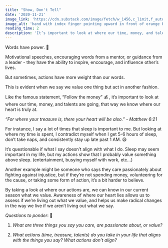 ```yaml
---
title: "Show, Don't Tell"
date: '2020-11-21'
image_link: 'https://cdn.substack.com/image/fetch/w_1456,c_limit,f_auto,q_auto:good,fl_progressive:steep/https%3A%2F%2Fbucketeer-e05bbc84-baa3-437e-9518-adb32be77984.s3.amazonaws.com%2Fpublic%2Fimages%2F123cd996-9690-4580-a21b-e3e7666c8e1f_6862x4657.jpeg'
image_alt: 'hand with index finger pointing upward in front of orange background'
reading_time: 2
description: 'It’s important to look at where our time, money, and talents are going, that way we know where our heart is truly at.'
---
```

Words have power. 💪

Motivational speeches, encouraging words from a mentor, or guidance from a leader - they have the ability to inspire, encourage, and influence other’s lives.

But sometimes, actions have more weight than our words.

This is evident when we say we value one thing but act in another fashion.

Like the famous statement, “Follow the money” 💰 , it’s important to look at where our time, money, and talents are going, that way we know where our heart is truly at.

_“For where your treasure is, there your heart will be also.”_
_- Matthew 6:21_

For instance, I say a lot of times that sleep is important to me. But looking at where my time is spent, I contradict myself when I get 5-6 hours of sleep, don’t take naps, and consistently stay up late past 1 AM. 😪

It’s questionable if what I say doesn’t align with what I do. Sleep may seem important in my life, but my actions show that I probably value something above sleep. (entertainment, busying myself with work, etc...)

Another example might be someone who says they care passionately about fighting against injustice, but if they’re not spending money, volunteering for the cause, or taking some form of action, it’s a bit harder to believe.

By taking a look at where our actions are, we can know in our current season what we value. Awareness of where our heart lies allows us to assess if we’re living out what we value, and helps us make radical changes in the way we live if we aren’t living out what we say.

_Questions to ponder_: 🤔

1. _What are three things you say you care, are passionate about, or value?_

2. _What actions (time, treasure, talents) do you take in your life that aligns with the things you say? What actions don’t align?_